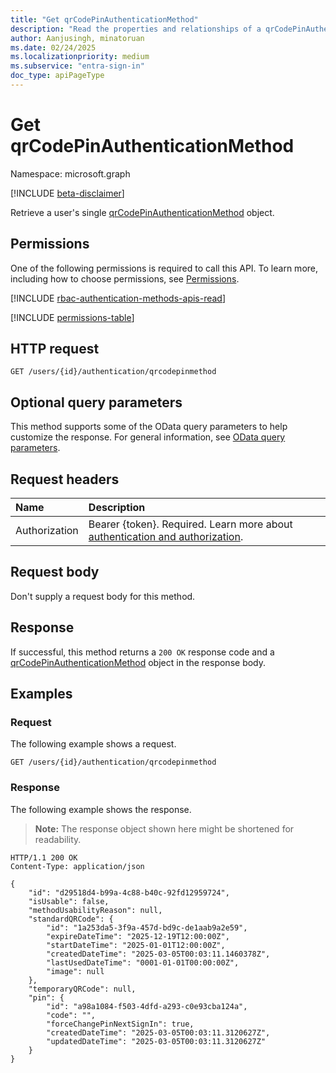 ```yaml
---
title: "Get qrCodePinAuthenticationMethod"
description: "Read the properties and relationships of a qrCodePinAuthenticationMethod object."
author: Aanjusingh, minatoruan
ms.date: 02/24/2025
ms.localizationpriority: medium
ms.subservice: "entra-sign-in"
doc_type: apiPageType
---
```


# Get qrCodePinAuthenticationMethod

Namespace: microsoft.graph

[!INCLUDE [beta-disclaimer](../../includes/beta-disclaimer.md)]

Retrieve a user's single [qrCodePinAuthenticationMethod](../resources/qrcodepinauthenticationmethod.md) object.

## Permissions
One of the following permissions is required to call this API. To learn more, including how to choose permissions, see [Permissions](/graph/permissions-reference).

[!INCLUDE [rbac-authentication-methods-apis-read](../includes/rbac-for-apis/rbac-authentication-methods-apis-read.md)]

<!-- {
  "blockType": "permissions",
  "name": "qrcodepinauthenticationmethod-get-permissions"
}
-->
[!INCLUDE [permissions-table](../includes/permissions/qrcodepinauthenticationmethod-get-permissions.md)]

## HTTP request

<!-- {
  "blockType": "ignored"
}
-->
``` http
GET /users/{id}/authentication/qrcodepinmethod
```

## Optional query parameters

This method supports some of the OData query parameters to help customize the response. For general information, see [OData query parameters](/graph/query-parameters).

## Request headers

|Name|Description|
|:---|:---|
|Authorization|Bearer {token}. Required. Learn more about [authentication and authorization](/graph/auth/auth-concepts).|

## Request body

Don't supply a request body for this method.

## Response

If successful, this method returns a `200 OK` response code and a [qrCodePinAuthenticationMethod](../resources/qrcodepinauthenticationmethod.md) object in the response body.

## Examples

### Request

The following example shows a request.
<!-- {
  "blockType": "request",
  "name": "get_qrcodepinauthenticationmethod"
}
-->
``` http
GET /users/{id}/authentication/qrcodepinmethod
```


### Response

The following example shows the response.
>**Note:** The response object shown here might be shortened for readability.
<!-- {
  "blockType": "response",
  "truncated": true,
  "@odata.type": "microsoft.graph.qrCodePinAuthenticationMethod"
}
-->
``` http
HTTP/1.1 200 OK
Content-Type: application/json

{
    "id": "d29518d4-b99a-4c88-b40c-92fd12959724",
    "isUsable": false,
    "methodUsabilityReason": null,
    "standardQRCode": {
        "id": "1a253da5-3f9a-457d-bd9c-de1aab9a2e59",
        "expireDateTime": "2025-12-19T12:00:00Z",
        "startDateTime": "2025-01-01T12:00:00Z",
        "createdDateTime": "2025-03-05T00:03:11.1460378Z",
        "lastUsedDateTime": "0001-01-01T00:00:00Z",
        "image": null
    },
    "temporaryQRCode": null,
    "pin": {
        "id": "a98a1084-f503-4dfd-a293-c0e93cba124a",
        "code": "",
        "forceChangePinNextSignIn": true,
        "createdDateTime": "2025-03-05T00:03:11.3120627Z",
        "updatedDateTime": "2025-03-05T00:03:11.3120627Z"
    }
}
```

